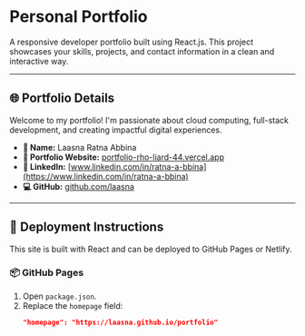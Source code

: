# Personal Portfolio

A responsive developer portfolio built using React.js. This project showcases your skills, projects, and contact information in a clean and interactive way.

---

## 🌐 Portfolio Details

Welcome to my portfolio! I'm passionate about cloud computing, full-stack development, and creating impactful digital experiences.

- **👤 Name:** Laasna Ratna Abbina  
- **🔗 Portfolio Website:** [portfolio-rho-liard-44.vercel.app](https://portfolio-rho-liard-44.vercel.app/)  
- **💼 LinkedIn:** [www.linkedin.com/in/ratna-a-bbina](https://www.linkedin.com/in/ratna-a-bbina)  
- **💻 GitHub:** [github.com/laasna](https://github.com/laasna)

---

## 🚀 Deployment Instructions

This site is built with React and can be deployed to GitHub Pages or Netlify.

### 📦 GitHub Pages

1. Open `package.json`.
2. Replace the `homepage` field:
   ```json
   "homepage": "https://laasna.github.io/portfolio"
